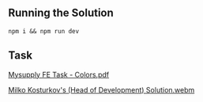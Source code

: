 ## Running the Solution
`npm i && npm run dev`


## Task
[Mysupply FE Task - Colors.pdf](https://github.com/user-attachments/files/18189365/Mysupply.FE.Task.-.Colors.pdf)

[Milko Kosturkov's (Head of Development) Solution.webm](https://github.com/user-attachments/assets/5a9ffd0c-010c-4508-ae5d-022e955e8370)
